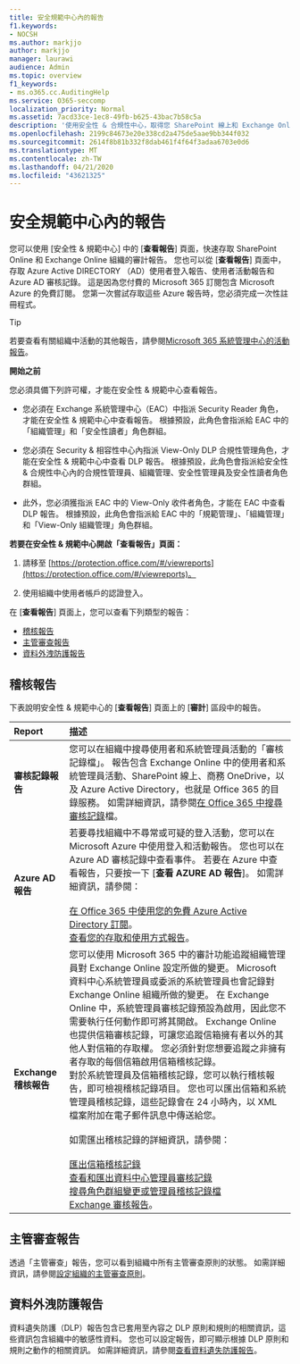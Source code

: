 ```yaml
---
title: 安全規範中心內的報告
f1.keywords:
- NOCSH
ms.author: markjjo
author: markjjo
manager: laurawi
audience: Admin
ms.topic: overview
f1_keywords:
- ms.o365.cc.AuditingHelp
ms.service: O365-seccomp
localization_priority: Normal
ms.assetid: 7acd33ce-1ec8-49fb-b625-43bac7b58c5a
description: '使用安全性 & 合規性中心，取得您 SharePoint 線上和 Exchange Online 組織的各種報告，以及 Azure Active Directory 報告。  '
ms.openlocfilehash: 2199c84673e20e338cd2a475de5aae9bb344f032
ms.sourcegitcommit: 2614f8b81b332f8dab461f4f64f3adaa6703e0d6
ms.translationtype: MT
ms.contentlocale: zh-TW
ms.lasthandoff: 04/21/2020
ms.locfileid: "43621325"
---
```

# <a name="reports-in-the-security--compliance-center"></a>安全規範中心內的報告

您可以使用 [安全性 & 規範中心] 中的 [**查看報告**] 頁面，快速存取 SharePoint Online 和 Exchange Online 組織的審計報告。 您也可以從 [**查看報告**] 頁面中，存取 Azure Active DIRECTORY （AD）使用者登入報告、使用者活動報告和 Azure AD 審核記錄。 這是因為您付費的 Microsoft 365 訂閱包含 Microsoft Azure 的免費訂閱。 您第一次嘗試存取這些 Azure 報告時，您必須完成一次性註冊程式。 
  
> [!TIP]
> 若要查看有關組織中活動的其他報告，請參閱[Microsoft 365 系統管理中心的活動報告](https://support.office.com/article/0d6dfb17-8582-4172-a9a9-aed798150263)。 
  
 **開始之前**
  
您必須具備下列許可權，才能在安全性 & 規範中心查看報告。
  
- 您必須在 Exchange 系統管理中心（EAC）中指派 Security Reader 角色，才能在安全性 & 規範中心中查看報告。 根據預設，此角色會指派給 EAC 中的「組織管理」和「安全性讀者」角色群組。
    
- 您必須在 Security & 相容性中心內指派 View-Only DLP 合規性管理角色，才能在安全性 & 規範中心中查看 DLP 報告。 根據預設，此角色會指派給安全性 & 合規性中心內的合規性管理員、組織管理、安全性管理員及安全性讀者角色群組。

- 此外，您必須獲指派 EAC 中的 View-Only 收件者角色，才能在 EAC 中查看 DLP 報告。 根據預設，此角色會指派給 EAC 中的「規範管理」、「組織管理」和「View-Only 組織管理」角色群組。
  
 **若要在安全性 & 規範中心開啟「查看報告」頁面：**
  
1. 請移至 [https://protection.office.com/#/viewreports](https://protection.office.com/#/viewreports)。
    
2. 使用組織中使用者帳戶的認證登入。
    
在 [**查看報告**] 頁面上，您可以查看下列類型的報告： 
  
- [稽核報告](#auditing-reports)
- [主管審查報告](#supervisory-review-report)
- [資料外洩防護報告](#data-loss-prevention-reports)
    
## <a name="auditing-reports"></a>稽核報告

下表說明安全性 & 規範中心的 [**查看報告**] 頁面上的 [**審計**] 區段中的報告。 
  
|**Report**|**描述**|
|:-----|:-----|
|**審核記錄報告** <br/> |您可以在組織中搜尋使用者和系統管理員活動的「審核記錄檔」。 報告包含 Exchange Online 中的使用者和系統管理員活動、SharePoint 線上、商務 OneDrive，以及 Azure Active Directory，也就是 Office 365 的目錄服務。 如需詳細資訊，請參閱[在 Office 365 中搜尋審核記錄](search-the-audit-log-in-security-and-compliance.md)檔。  <br/> |
|**Azure AD 報告** <br/> |若要尋找組織中不尋常或可疑的登入活動，您可以在 Microsoft Azure 中使用登入和活動報告。 您也可以在 Azure AD 審核記錄中查看事件。 若要在 Azure 中查看報告，只要按一下 [**查看 AZURE AD 報告**]。 如需詳細資訊，請參閱： <br/><br/>[在 Office 365 中使用您的免費 Azure Active Directory 訂閱](use-your-free-azure-ad-subscription-in-office-365.md)。 <br/> [查看您的存取和使用方式報告](https://go.microsoft.com/fwlink/p/?LinkId=506902)。  <br/> |
|**Exchange 稽核報告** <br/> | 您可以使用 Microsoft 365 中的審計功能追蹤組織管理員對 Exchange Online 設定所做的變更。 Microsoft 資料中心系統管理員或委派的系統管理員也會記錄對 Exchange Online 組織所做的變更。 在 Exchange Online 中，系統管理員審核記錄預設為啟用，因此您不需要執行任何動作即可將其開啟。 Exchange Online 也提供信箱審核記錄，可讓您追蹤信箱擁有者以外的其他人對信箱的存取權。 您必須針對您想要追蹤之非擁有者存取的每個信箱啟用信箱稽核記錄。  <br/>  對於系統管理員及信箱稽核記錄，您可以執行稽核報告，即可檢視稽核記錄項目。 您也可以匯出信箱和系統管理員稽核記錄，這些記錄會在 24 小時內，以 XML 檔案附加在電子郵件訊息中傳送給您。 <br/><br/>如需匯出稽核記錄的詳細資訊，請參閱：  <br/><br/> [匯出信箱稽核記錄](https://go.microsoft.com/fwlink/p/?LinkID=404104) <br/> [查看和匯出資料中心管理員審核記錄](https://go.microsoft.com/fwlink/p/?LinkId=404109) <br/> [搜尋角色群組變更或管理員稽核記錄檔](https://go.microsoft.com/fwlink/p/?LinkId=404105) <br/>   [Exchange 審核報告](https://go.microsoft.com/fwlink/p/?LinkID=395232)。  <br/> |
   
## <a name="supervisory-review-report"></a>主管審查報告

透過「主管審查」報告，您可以看到組織中所有主管審查原則的狀態。 如需詳細資訊，請參閱[設定組織的主管審查原則](configure-supervision-policies.md)。
  
## <a name="data-loss-prevention-reports"></a>資料外洩防護報告

資料遺失防護（DLP）報告包含已套用至內容之 DLP 原則和規則的相關資訊，這些資訊包含組織中的敏感性資料。 您也可以設定報告，即可顯示根據 DLP 原則和規則之動作的相關資訊。 如需詳細資訊，請參閱[查看資料遺失防護報告](view-the-dlp-reports.md)。
